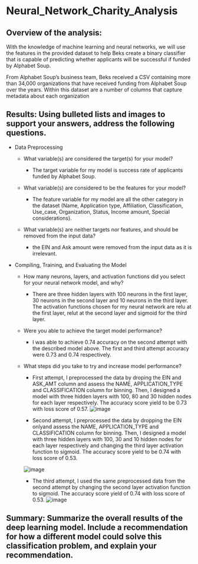 # Neural_Network_Charity_Analysis
## Overview of the analysis:
With the knowledge of machine learning and neural networks, we will use the features in the provided dataset to help Beks create a binary classifier that is capable of predicting whether applicants will be successful if funded by Alphabet Soup.

From Alphabet Soup’s business team, Beks received a CSV containing more than 34,000 organizations that have received funding from Alphabet Soup over the years. Within this dataset are a number of columns that capture metadata about each organization

## Results: Using bulleted lists and images to support your answers, address the following questions.
   - Data Preprocessing
     - What variable(s) are considered the target(s) for your model?
       - The target variable for my model is success rate of applicants funded by Alphabet Soup.
       
     - What variable(s) are considered to be the features for your model?
       - The feature variable for my model are all the other category in the dataset (Name, Application type, Affiliation, Classification, Use_case, Organization,      Status, Income amount, Special considerations).
       
     - What variable(s) are neither targets nor features, and should be removed from the input data?
       - the EIN and Ask amount were removed from the input data as it is irrelevant. 

   - Compiling, Training, and Evaluating the Model
     - How many neurons, layers, and activation functions did you select for your neural network model, and why?
       - There are three hidden layers with 100 neurons in the first layer, 30 neurons in the second layer and 10 neurons in the third layer. The activation functions chosen for my neural network are relu at the first layer, relut at the second layer and sigmoid for the third layer.
       
     - Were you able to achieve the target model performance?
       - I was able to achieve 0.74 accuracy on the second attempt with the described model above. The first and third attempt accuracy were 0.73 and 0.74 respectively.
       
     - What steps did you take to try and increase model performance?
       - First attempt, I preprocessed the data by droping the EIN and ASK_AMT column and assess the NAME, APPLICATION_TYPE and CLASSIFICATION column for binning. Then, I designed a model with three hidden layers with 100, 80 and 30 hidden nodes for each layer respectively. The accuracy score yield to be 0.73 with loss score of 0.57.
       ![image](https://user-images.githubusercontent.com/106962921/196179463-6aa8dfc4-0a3f-4166-bd9e-79bb25877469.png)
       
       - Second attempt, I preprocessed the data by dropping the EIN onlyand assess the NAME, APPLICATION_TYPE and CLASSIFICATION column for binning. Then, I designed a model with three hidden layers with 100, 30 and 10 hidden nodes for each layer respectively and changing the third layer activation function to sigmoid. The accuracy score yield to be 0.74 with loss score of 0.53.
       
       ![image](https://user-images.githubusercontent.com/106962921/196179319-b38542c1-45ec-4e9a-bbfe-8fd77e64b5e3.png)

       - The third attempt, I used the same preprocessed data from the second attempt by changing the second layer activation function to sigmoid. The accuracy score yield of 0.74 with loss score of 0.53.
       ![image](https://user-images.githubusercontent.com/106962921/196179111-5277d785-9037-4d0d-a59b-a8211e1d467f.png)

## Summary: Summarize the overall results of the deep learning model. Include a recommendation for how a different model could solve this classification problem, and explain your recommendation.
